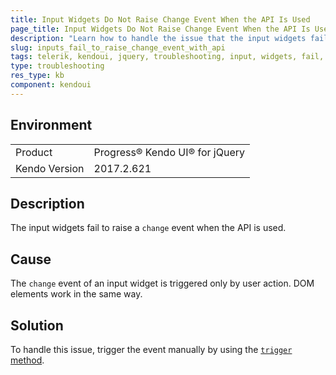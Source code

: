 ```yaml
---
title: Input Widgets Do Not Raise Change Event When the API Is Used
page_title: Input Widgets Do Not Raise Change Event When the API Is Used
description: "Learn how to handle the issue that the input widgets fail to raise a change event when the API is used when working with Kendo UI for jQuery."
slug: inputs_fail_to_raise_change_event_with_api
tags: telerik, kendoui, jquery, troubleshooting, input, widgets, fail, to, raise, change, event, using, api
type: troubleshooting
res_type: kb
component: kendoui
---
```


## Environment

<table>
 <tr>
  <td>Product</td>
  <td>Progress® Kendo UI® for jQuery</td>
 </tr>
 <tr>
  <td>Kendo Version</td>
  <td>2017.2.621</td>
 </tr>
</table>

## Description 

The input widgets fail to raise a `change` event when the API is used.

## Cause

The `change` event of an input widget is triggered only by user action. DOM elements work in the same way.

## Solution

To handle this issue, trigger the event manually by using the [`trigger` method](/api/javascript/ui/widget/methods/trigger).
